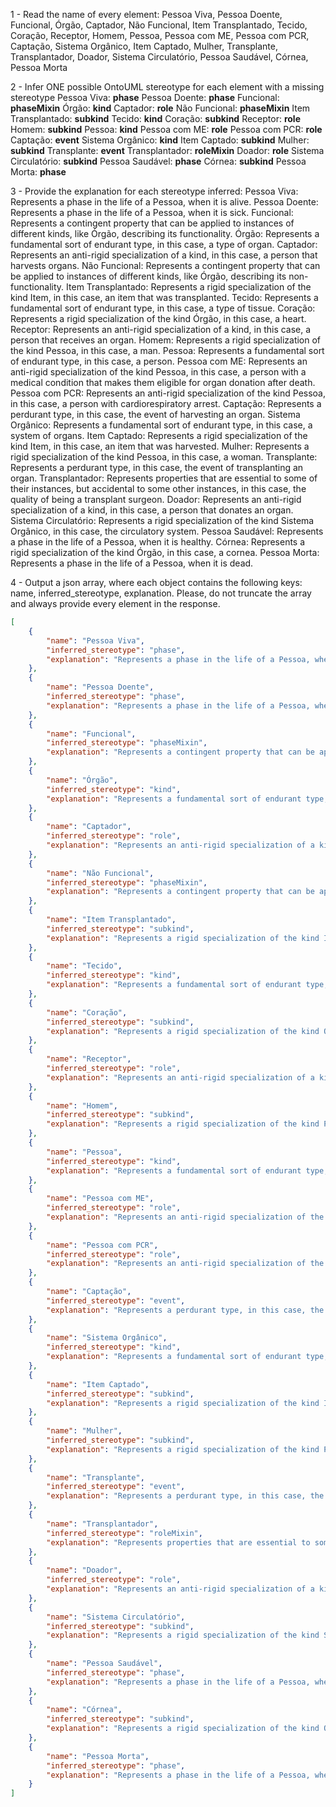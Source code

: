 1 - Read the name of every element:
Pessoa Viva, Pessoa Doente, Funcional, Órgão, Captador, Não Funcional, Item Transplantado, Tecido, Coração, Receptor, Homem, Pessoa, Pessoa com ME, Pessoa com PCR, Captação, Sistema Orgânico, Item Captado, Mulher, Transplante, Transplantador, Doador, Sistema Circulatório, Pessoa Saudável, Córnea, Pessoa Morta

2 - Infer ONE possible OntoUML stereotype for each element with a missing stereotype
Pessoa Viva: **phase**
Pessoa Doente: **phase**
Funcional: **phaseMixin**
Órgão: **kind**
Captador: **role**
Não Funcional: **phaseMixin**
Item Transplantado: **subkind**
Tecido: **kind**
Coração: **subkind**
Receptor: **role**
Homem: **subkind**
Pessoa: **kind**
Pessoa com ME: **role**
Pessoa com PCR: **role**
Captação: **event**
Sistema Orgânico: **kind**
Item Captado: **subkind**
Mulher: **subkind**
Transplante: **event**
Transplantador: **roleMixin**
Doador: **role**
Sistema Circulatório: **subkind**
Pessoa Saudável: **phase**
Córnea: **subkind**
Pessoa Morta: **phase**

3 - Provide the explanation for each stereotype inferred:
Pessoa Viva: Represents a phase in the life of a Pessoa, when it is alive.
Pessoa Doente: Represents a phase in the life of a Pessoa, when it is sick.
Funcional: Represents a contingent property that can be applied to instances of different kinds, like Órgão, describing its functionality.
Órgão: Represents a fundamental sort of endurant type, in this case, a type of organ.
Captador: Represents an anti-rigid specialization of a kind, in this case, a person that harvests organs.
Não Funcional: Represents a contingent property that can be applied to instances of different kinds, like Órgão, describing its non-functionality.
Item Transplantado: Represents a rigid specialization of the kind Item, in this case, an item that was transplanted.
Tecido: Represents a fundamental sort of endurant type, in this case, a type of tissue.
Coração: Represents a rigid specialization of the kind Órgão, in this case, a heart.
Receptor: Represents an anti-rigid specialization of a kind, in this case, a person that receives an organ.
Homem: Represents a rigid specialization of the kind Pessoa, in this case, a man.
Pessoa: Represents a fundamental sort of endurant type, in this case, a person.
Pessoa com ME: Represents an anti-rigid specialization of the kind Pessoa, in this case, a person with a medical condition that makes them eligible for organ donation after death.
Pessoa com PCR:  Represents an anti-rigid specialization of the kind Pessoa, in this case, a person with cardiorespiratory arrest.
Captação: Represents a perdurant type, in this case, the event of harvesting an organ.
Sistema Orgânico: Represents a fundamental sort of endurant type, in this case, a system of organs.
Item Captado: Represents a rigid specialization of the kind Item, in this case, an item that was harvested.
Mulher: Represents a rigid specialization of the kind Pessoa, in this case, a woman.
Transplante: Represents a perdurant type, in this case, the event of transplanting an organ.
Transplantador: Represents properties that are essential to some of their instances, but accidental to some other instances, in this case, the quality of being a transplant surgeon.
Doador: Represents an anti-rigid specialization of a kind, in this case, a person that donates an organ.
Sistema Circulatório: Represents a rigid specialization of the kind Sistema Orgânico, in this case, the circulatory system.
Pessoa Saudável: Represents a phase in the life of a Pessoa, when it is healthy.
Córnea: Represents a rigid specialization of the kind Órgão, in this case, a cornea.
Pessoa Morta: Represents a phase in the life of a Pessoa, when it is dead.


4 - Output a json array, where each object contains the following keys: name, inferred_stereotype, explanation. Please, do not truncate the array and always provide every element in the response.
```json
[
    {
        "name": "Pessoa Viva",
        "inferred_stereotype": "phase",
        "explanation": "Represents a phase in the life of a Pessoa, when it is alive."
    },
    {
        "name": "Pessoa Doente",
        "inferred_stereotype": "phase",
        "explanation": "Represents a phase in the life of a Pessoa, when it is sick."
    },
    {
        "name": "Funcional",
        "inferred_stereotype": "phaseMixin",
        "explanation": "Represents a contingent property that can be applied to instances of different kinds, like Órgão, describing its functionality."
    },
    {
        "name": "Órgão",
        "inferred_stereotype": "kind",
        "explanation": "Represents a fundamental sort of endurant type, in this case, a type of organ."
    },
    {
        "name": "Captador",
        "inferred_stereotype": "role",
        "explanation": "Represents an anti-rigid specialization of a kind, in this case, a person that harvests organs."
    },
    {
        "name": "Não Funcional",
        "inferred_stereotype": "phaseMixin",
        "explanation": "Represents a contingent property that can be applied to instances of different kinds, like Órgão, describing its non-functionality."
    },
    {
        "name": "Item Transplantado",
        "inferred_stereotype": "subkind",
        "explanation": "Represents a rigid specialization of the kind Item, in this case, an item that was transplanted."
    },
    {
        "name": "Tecido",
        "inferred_stereotype": "kind",
        "explanation": "Represents a fundamental sort of endurant type, in this case, a type of tissue."
    },
    {
        "name": "Coração",
        "inferred_stereotype": "subkind",
        "explanation": "Represents a rigid specialization of the kind Órgão, in this case, a heart."
    },
    {
        "name": "Receptor",
        "inferred_stereotype": "role",
        "explanation": "Represents an anti-rigid specialization of a kind, in this case, a person that receives an organ."
    },
    {
        "name": "Homem",
        "inferred_stereotype": "subkind",
        "explanation": "Represents a rigid specialization of the kind Pessoa, in this case, a man."
    },
    {
        "name": "Pessoa",
        "inferred_stereotype": "kind",
        "explanation": "Represents a fundamental sort of endurant type, in this case, a person."
    },
    {
        "name": "Pessoa com ME",
        "inferred_stereotype": "role",
        "explanation": "Represents an anti-rigid specialization of the kind Pessoa, in this case, a person with a medical condition that makes them eligible for organ donation after death."
    },
    {
        "name": "Pessoa com PCR",
        "inferred_stereotype": "role",
        "explanation": "Represents an anti-rigid specialization of the kind Pessoa, in this case, a person with cardiorespiratory arrest."
    },
    {
        "name": "Captação",
        "inferred_stereotype": "event",
        "explanation": "Represents a perdurant type, in this case, the event of harvesting an organ."
    },
    {
        "name": "Sistema Orgânico",
        "inferred_stereotype": "kind",
        "explanation": "Represents a fundamental sort of endurant type, in this case, a system of organs."
    },
    {
        "name": "Item Captado",
        "inferred_stereotype": "subkind",
        "explanation": "Represents a rigid specialization of the kind Item, in this case, an item that was harvested."
    },
    {
        "name": "Mulher",
        "inferred_stereotype": "subkind",
        "explanation": "Represents a rigid specialization of the kind Pessoa, in this case, a woman."
    },
    {
        "name": "Transplante",
        "inferred_stereotype": "event",
        "explanation": "Represents a perdurant type, in this case, the event of transplanting an organ."
    },
    {
        "name": "Transplantador",
        "inferred_stereotype": "roleMixin",
        "explanation": "Represents properties that are essential to some of their instances, but accidental to some other instances, in this case, the quality of being a transplant surgeon."
    },
    {
        "name": "Doador",
        "inferred_stereotype": "role",
        "explanation": "Represents an anti-rigid specialization of a kind, in this case, a person that donates an organ."
    },
    {
        "name": "Sistema Circulatório",
        "inferred_stereotype": "subkind",
        "explanation": "Represents a rigid specialization of the kind Sistema Orgânico, in this case, the circulatory system."
    },
    {
        "name": "Pessoa Saudável",
        "inferred_stereotype": "phase",
        "explanation": "Represents a phase in the life of a Pessoa, when it is healthy."
    },
    {
        "name": "Córnea",
        "inferred_stereotype": "subkind",
        "explanation": "Represents a rigid specialization of the kind Órgão, in this case, a cornea."
    },
    {
        "name": "Pessoa Morta",
        "inferred_stereotype": "phase",
        "explanation": "Represents a phase in the life of a Pessoa, when it is dead."
    }
]
```